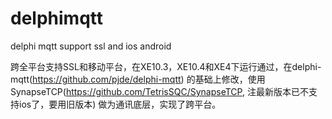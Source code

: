 # delphimqtt
delphi mqtt support ssl and ios android

跨全平台支持SSL和移动平台，在XE10.3，XE10.4和XE4下运行通过，在delphi-mqtt(https://github.com/pjde/delphi-mqtt) 的基础上修改，使用SynapseTCP(https://github.com/TetrisSQC/SynapseTCP, 注最新版本已不支持ios了，要用旧版本) 做为通讯底层，实现了跨平台。
